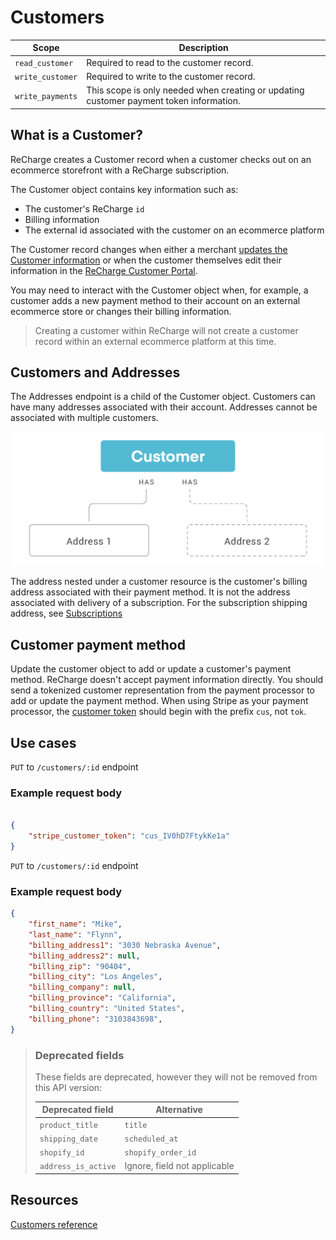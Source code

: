 # Customers

|Scope|Description|
|-|-|
|`read_customer`| Required to read to the customer record.|
|`write_customer`| Required to write to the customer record.|
|`write_payments`| This scope is only needed when creating or updating customer payment token information.|

## What is a Customer?

ReCharge creates a Customer record when a customer checks out on an ecommerce storefront with a ReCharge subscription. 

The Customer object contains key information such as:

- The customer's ReCharge `id`
- Billing information
- The external id associated with the customer on an ecommerce platform

The Customer record changes when either a merchant [updates the Customer information](https://support.rechargepayments.com/hc/en-us/articles/360008682314-Updating-billing-information-for-a-customer) or when the customer themselves edit their information  in the [ReCharge Customer Portal](https://support.rechargepayments.com/hc/en-us/articles/360008683274-Customer-portal-).

You may need to interact with the Customer object when, for example, a customer adds a new payment method to their account on an external ecommerce store or changes their billing information.

<!-- theme: info -->
> Creating a customer within ReCharge will not create a customer record within an external ecommerce platform at this time.

## Customers and Addresses

The Addresses endpoint is a child of the Customer object. Customers can have many addresses associated with their account. Addresses cannot be associated with multiple customers. 

![customers](assets/images/customer.png)

The address nested under a customer resource is the customer's billing address associated with their payment method. It is not the address associated with delivery of a subscription. For the subscription shipping address, see [Subscriptions](subscriptions.md)

## Customer payment method

Update the customer object to add or update a customer's payment method. ReCharge doesn't accept payment information directly. You should send a tokenized customer representation from the payment processor to add or update the payment method. When using Stripe as your payment processor, the [customer token](https://stripe.com/docs/api/customers/object#customer_object-sources-data-tokenization_method) should begin with the prefix `cus`, not `tok`.

## Use cases

<!--
type: tab
title: Update payment method
-->

`PUT` to `/customers/:id` endpoint

### Example request body

```json

{
    "stripe_customer_token": "cus_IV0hD7FtykKe1a"
}
```

<!--
type: tab
title: Update billing information
-->

`PUT` to `/customers/:id` endpoint

### Example request body

```json
{
    "first_name": "Mike",
    "last_name": "Flynn",
    "billing_address1": "3030 Nebraska Avenue",
    "billing_address2": null,
    "billing_zip": "90404",
    "billing_city": "Los Angeles",
    "billing_company": null,
    "billing_province": "California",
    "billing_country": "United States",
    "billing_phone": "3103843698",
}
```

<!-- type: tab-end -->

<!-- theme: warning -->
> ### Deprecated fields
>These fields are deprecated, however they will not be removed from this API version:
>
>|Deprecated field|Alternative|
>|-|-|
>|`product_title`|`title`|
>|`shipping_date`|`scheduled_at`|
>|`shopify_id`|`shopify_order_id`|
>|`address_is_active`|Ignore, field not applicable|

## Resources
[Customers reference](https://developer.rechargepayments.com/#customers)

